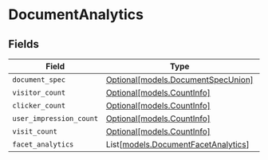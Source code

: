 # DocumentAnalytics


## Fields

| Field                                                                      | Type                                                                       | Required                                                                   | Description                                                                |
| -------------------------------------------------------------------------- | -------------------------------------------------------------------------- | -------------------------------------------------------------------------- | -------------------------------------------------------------------------- |
| `document_spec`                                                            | [Optional[models.DocumentSpecUnion]](../models/documentspecunion.md)       | :heavy_minus_sign:                                                         | N/A                                                                        |
| `visitor_count`                                                            | [Optional[models.CountInfo]](../models/countinfo.md)                       | :heavy_minus_sign:                                                         | N/A                                                                        |
| `clicker_count`                                                            | [Optional[models.CountInfo]](../models/countinfo.md)                       | :heavy_minus_sign:                                                         | N/A                                                                        |
| `user_impression_count`                                                    | [Optional[models.CountInfo]](../models/countinfo.md)                       | :heavy_minus_sign:                                                         | N/A                                                                        |
| `visit_count`                                                              | [Optional[models.CountInfo]](../models/countinfo.md)                       | :heavy_minus_sign:                                                         | N/A                                                                        |
| `facet_analytics`                                                          | List[[models.DocumentFacetAnalytics](../models/documentfacetanalytics.md)] | :heavy_minus_sign:                                                         | N/A                                                                        |